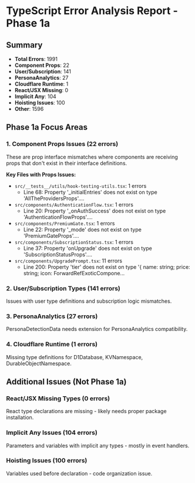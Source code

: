 # TypeScript Error Analysis Report - Phase 1a

## Summary

- **Total Errors**: 1991
- **Component Props**: 22
- **User/Subscription**: 141
- **PersonaAnalytics**: 27
- **Cloudflare Runtime**: 1
- **React/JSX Missing**: 0
- **Implicit Any**: 104
- **Hoisting Issues**: 100
- **Other**: 1596

## Phase 1a Focus Areas

### 1. Component Props Issues (22 errors)

These are prop interface mismatches where components are receiving props that don't exist in their
interface definitions.

**Key Files with Props Issues:**

- `src/__tests__/utils/hook-testing-utils.tsx`: 1 errors
  - Line 68: Property '\_initialEntries' does not exist on type 'AllTheProvidersProps'....
- `src/components/AuthenticationFlow.tsx`: 1 errors
  - Line 20: Property '\_onAuthSuccess' does not exist on type 'AuthenticationFlowProps'....
- `src/components/PremiumGate.tsx`: 1 errors
  - Line 22: Property '\_mode' does not exist on type 'PremiumGateProps'....
- `src/components/SubscriptionStatus.tsx`: 1 errors
  - Line 37: Property 'onUpgrade' does not exist on type 'SubscriptionStatusProps'....
- `src/components/UpgradePrompt.tsx`: 11 errors
  - Line 200: Property 'tier' does not exist on type '{ name: string; price: string; icon:
    ForwardRefExoticCompone...

### 2. User/Subscription Types (141 errors)

Issues with user type definitions and subscription logic mismatches.

### 3. PersonaAnalytics (27 errors)

PersonaDetectionData needs extension for PersonaAnalytics compatibility.

### 4. Cloudflare Runtime (1 errors)

Missing type definitions for D1Database, KVNamespace, DurableObjectNamespace.

## Additional Issues (Not Phase 1a)

### React/JSX Missing Types (0 errors)

React type declarations are missing - likely needs proper package installation.

### Implicit Any Issues (104 errors)

Parameters and variables with implicit any types - mostly in event handlers.

### Hoisting Issues (100 errors)

Variables used before declaration - code organization issue.
